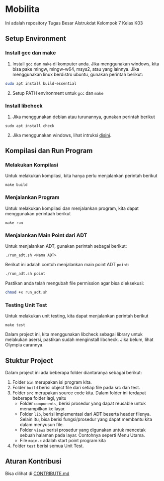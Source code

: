 # Mobilita
Ini adalah repository Tugas Besar Alstrukdat Kelompok 7 Kelas K03

## Setup Environment

###  Install gcc dan make

1. Install `gcc` dan `make` di komputer anda. Jika menggunakan windows, kita bisa pake mingw, mingw-w64, msys2, atau yang lainnya. Jika menggunakan linux berdistro ubuntu, gunakan perintah berikut:
```bash
sudo apt install build-essential
```
2. Setup PATH environment untuk `gcc` dan `make`

### Install libcheck
1. Jika menggunakan debian atau turunannya, gunakan perintah berikut
```shell
sudo apt install check
```
2. Jika menggunakan windows, lihat intruksi  [disini](https://libcheck.github.io/check/web/install.html#mingwsource).

## Kompilasi dan Run Program

### Melakukan Kompilasi

Untuk melakukan kompilasi, kita hanya perlu menjalankan perintah berikut
```shell
make build
```

### Menjalankan Program

Untuk melakukan kompilasi dan menjalankan program, kita dapat menggunakan perintaah berikut
```shell
make run
```

### Menjalankan Main Point dari ADT

Untuk menjalankan ADT, gunakan perintah sebagai berikut:
```
./run_adt.sh <Nama ADT>
```

Berikut ini adalah contoh menjalankan main point ADT `point`:
```bash
./run_adt.sh point
```
Pastikan anda telah mengubah file permission agar bisa dieksekusi:
```bash
chmod +x run_adt.sh
```

### Testing Unit Test

Untuk melakukan unit testing, kita dapat menjalankan perintah berikut
```shell
make test
```
Dalam project ini, kita menggunakan libcheck sebagai library untuk melakukan asersi, pastikan sudah menginstall libcheck. Jika belum, lihat Olympia carannya.

## Stuktur Project
Dalam project ini ada beberapa folder diantaranya sebagai berikut:
1. Folder `bin` merupakan isi program kita.
2. Folder `build` berisi object file dari setiap file pada src dan test.
3. Folder `src` merupakan source code kita. Dalam folder ini terdapat beberapa folder lagi, yaitu
   * Folder `components`, berisi prosedur yang dapat reusable untuk menampilkan ke layar.
   * Folder `lib`, berisi implementasi dari ADT beserta header filenya. Selain itu, bisa berisi fungsi/prosedur yang dapat membantu kita dalam menyusun file.
   * Folder `views` berisi prosedur yang digunakan untuk mencetak sebuah halaman pada layar. Contohnya seperti Menu Utama.
   * File `main.c` adalah start point program kita
 4. Folder `test` berisi semua Unit Test.

## Aturan Kontribusi
Bisa dilihat di [CONTRIBUTE.md](CONTRIBUTE.md)
